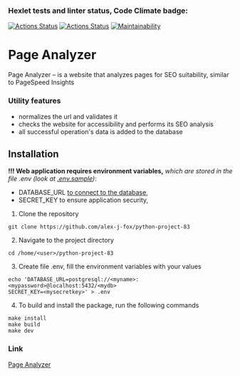 ### Hexlet tests and linter status, Code Climate badge:

[![Actions Status](https://github.com/alex-j-fox/python-project-83/actions/workflows/hexlet-check.yml/badge.svg)](https://github.com/alex-j-fox/python-project-83/actions)
[![Actions Status](https://github.com/alex-j-fox/python-project-83/actions/workflows/my-check.yml/badge.svg)](https://github.com/alex-j-fox/python-project-83/actions)
[![Maintainability](https://api.codeclimate.com/v1/badges/b2ba41dc47540f37cee1/maintainability)](https://codeclimate.com/github/alex-j-fox/python-project-83/maintainability)

# Page Analyzer

Page Analyzer – is a website that analyzes pages for SEO suitability, similar
to PageSpeed Insights

### Utility features

[//]: # (- нормализует url, проводит его валидацию)

[//]: # (- проверяет вебсайт на доступность и выполняет его SEO-анализ)

[//]: # (- все данные успешных операций добавляются в базу данных)

- normalizes the url and validates it
- checks the website for accessibility and performs its SEO analysis
- all successful operation's data is added to the database

## Installation 

[//]: # (веб-приложению необходимы переменные среды:)

__!!! Web application requires environment variables,__
_which are stored in the file .env (look at [.env.sample](.env.sample))_:

- DATABASE_URL [to connect to the database](https://ru.hexlet.io/blog/posts/python-postgresql),
- SECRET_KEY to ensure application security,


1. Clone the repository

```
git clone https://github.com/alex-j-fox/python-project-83
```

2. Navigate to the project directory 

```
cd /home/<user>/python-project-83
```

3. Create file .env, fill the environment variables with your values

```
echo 'DATABASE_URL=postgresql://<myname>:<mypassword>@localhost:5432/<mydb> 
SECRET_KEY=<mysecretkey>' > .env
```

4. To build and install the package, run the following commands 

```
make install
make build
make dev
```
### Link 
[Page Analyzer](https://python-project-83-mamt.onrender.com/) 